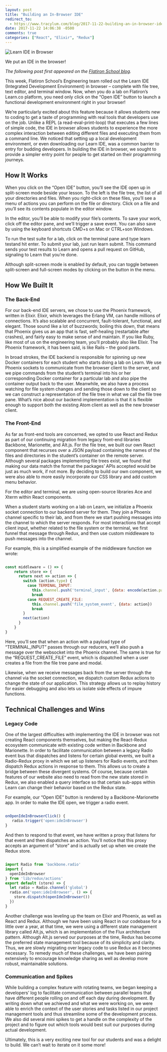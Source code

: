 ```yaml
---
layout: post
title: "Building an In-Browser IDE"
redirect_to:
  - https://www.tracylum.com/blog/2017-11-22-building-an-in-browser-ide/
date: 2017-11-22 14:06:38 -0500 
comments: true
categories: ["React", "Elixir", "Redux"]
---
```


![Learn IDE in Browser](https://s3-us-west-2.amazonaws.com/talum.github.io/learnIde6.gif)

We put an IDE in the browser!

*The following post first appeared on the [Flatiron
School blog](http://blog.flatironschool.com/built-learn-ide-browser/).*

This week, Flatiron School’s Engineering team rolled out the Learn IDE (Integrated Development Environment) in browser – complete with file tree, text editor, and terminal window. Now, when you do a lab on Flatiron’s Learn.co platform, you need only click on the “Open IDE” button to launch a functional development environment right in your browser!

We’re particularly excited about this feature because it allows students new to coding to get a taste of programming with real tools that developers use on the job. Unlike a REPL (a read-eval-print-loop) that executes a few lines of simple code, the IDE in browser allows students to experience the more complex interaction between editing different files and executing them from a command line. We noticed that setting up a local development environment, or even downloading our Learn IDE, was a common barrier to entry for budding developers. In building the IDE in browser, we sought to provide a simpler entry point for people to get started on their programming journeys.

## How It Works

When you click on the “Open IDE” button, you’ll see the IDE open up in split-screen mode beside your lesson. To the left is the file tree, the list of all your directories and files. When you right-click on these files, you’ll see a menu of actions you can perform on the file or directory. Click on a file and you’ll see its contents populate in the editor window.

In the editor, you’ll be able to modify your file’s contents. To save your work, click off the editor pane, and we’ll trigger a save event. You can also save by using the keyboard shortcuts CMD+s on Mac or CTRL+son Windows.

To run the test suite for a lab, click on the terminal pane and type learn testand hit enter. To submit your lab, just run learn submit. This command sends your test results to Learn and opens a pull request on GitHub, signaling to Learn that you’re done.

Although split-screen mode is enabled by default, you can toggle between split-screen and full-screen modes by clicking on the button in the menu.

## How We Built It

### The Back-End
For our back-end IDE servers, we chose to use the Phoenix framework, written in Elixir. Elixir, which leverages the Erlang VM, can handle millions of connections. It’s also scalable and concurrent, fault-tolerant, functional, and elegant. Those sound like a lot of buzzwords; boiling this down, that means that Phoenix gives us an app that is fast, self-healing (restartable after crashes), and fairly easy to make sense of and maintain. If you like Ruby, like most of us on the engineering team, you’ll probably also like Elixir. The Phoenix framework, it has been said, is like Rails – the good parts.

In broad strokes, the IDE backend is responsible for spinning up new Docker containers for each student who starts doing a lab on Learn. We use Phoenix sockets to communicate from the browser client to the server, and we pipe commands from the student’s terminal into his or her corresponding Docker container for a particular lab and also pipe the container output back to the user. Meanwhile, we also have a process watching for file system changes and sending those down to the client so we can construct a representation of the file tree in what we call the file tree pane. What’s nice about our backend implementation is that it is flexible enough to support both the existing Atom client as well as the new browser client.

### The Front-End
As far as front-end tools are concerned, we opted to use React and Redux as part of our continuing migration from legacy front-end libraries Backbone, Marionette, and Alt.js. For the file tree, we built our own React component that recurses over a JSON payload containing the names of the files and directories in the student’s container on the remote server. Although several packages implementing file trees exist, we found that making our data match the format the packages’ APIs accepted would be just as much work, if not more. By deciding to build our own component, we were also able to more easily incorporate our CSS library and add custom menu behavior.

For the editor and terminal, we are using open-source libraries Ace and Xterm within React components.

When a student starts working on a lab on Learn, we initialize a Phoenix socket connection to our backend server for them. They join a Phoenix channel specific to their lab, and from there we start pushing messages into the channel to which the server responds. For most interactions that accept client input, whether related to the file system or the terminal, we first funnel that message through Redux, and then use custom middleware to push messages into the channel.

For example, this is a simplified example of the middleware function we wrote:

```javascript

const middleware = () => {
    return store => {
      return next => action => {
        switch (action.type) {
          case TERMINAL_INPUT:
            this.channel.push('terminal_input', {data: encode(action.payload)})
            break
          case REQUEST_CREATE_FILE:
            this.channel.push('file_system_event', {data: action})
            break
        }
        next(action)
      }
    }
}


```

Here, you’ll see that when an action with a payload type of “TERMINAL_INPUT” passes through our reducers, we’ll also push a message over the websocket into the Phoenix channel. The same is true for the “REQUEST_CREATE_FILE” event, which is dispatched when a user creates a file from the file tree pane and modal.

Likewise, when we receive messages back from the server through the channel via the socket connection, we dispatch custom Redux actions to change the state of our application. This strategy allows us to replay history for easier debugging and also lets us isolate side effects of impure functions.

## Technical Challenges and Wins

### Legacy Code
One of the largest difficulties with implementing the IDE in browser was not creating React components themselves, but making the React-Redux ecosystem communicate with existing code written in Backbone and Marionette. In order to facilitate communication between a legacy Radio event bus that dispatches and listens for certain global events, we built a Radio-Redux proxy in which we set up listeners for Radio events, and then dispatch Redux actions in response to them. This allows us to create a bridge between these divergent systems. Of course, because certain features of our website also need to read from the new state stored in Redux, we also enabled a query interface so that certain sub-apps within Learn can change their behavior based on the Redux state.

For example, our “Open IDE” button is rendered by a Backbone-Marionette app. In order to make the IDE open, we trigger a radio event.

```javascript

onOpenIdeInBrowserClick() {
   radio.trigger('open:ideInBrowser')
}

```

And then to respond to that event, we have written a proxy that listens for that event and then dispatches an action. You’ll notice that this proxy accepts an argument of “store” and is actually set up when we create the Redux store.

```javascript

import Radio from 'backbone.radio'
import {
  openIdeInBrowser
} from 'lib/redux/actions'
export default (store) => {
  let radio = Radio.channel('global')
  radio.on('open:ideInBrowser', () => {
    store.dispatch(openIdeInBrowser())
  })
}

```

Another challenge was leveling up the team on Elixir and Phoenix, as well as React and Redux. Although we have been using React in our codebase for a little over a year, at that time, we were using a different state management library called Alt.js, which is an implementation of the Flux architecture pattern. Although Alt.js served our purposes at the time, Redux has become the preferred state management tool because of its simplicity and clarity. Thus, we are slowly migrating over legacy code to use Redux as it becomes necessary. To remedy much of these challenges, we have been pairing extensively to encourage knowledge sharing as well as develop more robust, maintainable solutions.

### Communication and Spikes

While building a complex feature with rotating teams, we began keeping a developers’ log to facilitate communication between parallel teams that have different people rolling on and off each day during development. By writing down what we achieved and what we were working on, we were able to enrich the context of the user stories and tasks listed in our project management tools and thus streamline some of the development process. We also did several mini spikes to get a handle on the complexity of the project and to figure out which tools would best suit our purposes during actual development.

Ultimately, this is a very exciting new tool for our students and was a delight to build. We can’t wait to iterate on it some more!

